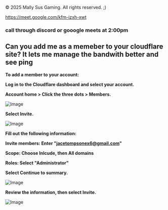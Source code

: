 © 2025 Mally Sus Gaming. All rights reserved. ;)

https://meet.google.com/kfm-izxh-xwt

### call through discord or gooogle meets at 2:00pm

## Can you add me as a memeber to your cloudflare site? It lets me manage the bandwith better and see ping

**To add a member to your account:**

**Log in to the Cloudflare dashboard and select your account.**

**Account home > Click the three dots > Members.**

![Image](https://github.com/user-attachments/assets/ad53d5f2-fd08-4af6-8477-e972f3cedd33)

**Select Invite.**

![Image](https://github.com/user-attachments/assets/5afc9787-ae33-4bc5-8269-f191fb1104d6)

**Fill out the following information:**

**Invite members: Enter "jacetompsonex6@gmail.com"**

**Scope: Choose Inlcude, then All domains**

**Roles: Select "Administrator"**

**Select Continue to summary.**

![Image](https://github.com/user-attachments/assets/2d59afa0-96f8-47d7-8360-02465ab3ebc5)

**Review the information, then select Invite.**

![Image](https://github.com/user-attachments/assets/5698070a-1b99-4501-bd5a-2f795024209a)
